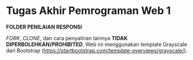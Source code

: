 # Tugas Akhir Pemrograman Web 1 

**FOLDER PENILAIAN RESPONSI**

_FORK_, _CLONE_, dan cara penyalinan lainnya **TIDAK DIPERBOLEHKAN/_PROHIBITED_**.
Web ini menggunakan template Grayscale dari Bootstrap (https://startbootstrap.com/template-overviews/grayscale/).
